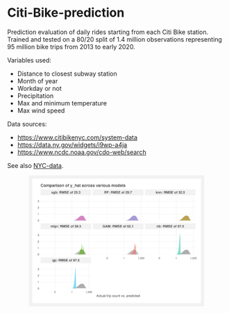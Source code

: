 # Citi-Bike-prediction

Prediction evaluation of daily rides starting from each Citi Bike station. Trained and tested on a 80/20 split of 1.4 million observations representing 95 million bike trips from 2013 to early 2020.

Variables used:
- Distance to closest subway station
- Month of year
- Workday or not
- Precipitation
- Max and minimum temperature
- Max wind speed

Data sources:
- https://www.citibikenyc.com/system-data
- https://data.ny.gov/widgets/i9wp-a4ja
- https://www.ncdc.noaa.gov/cdo-web/search

See also [NYC-data](https://github.com/joemarlo/NYC-data).

<p align="center">
<img src="Plots/y_hat_densities.png" width=80%>
</p>

